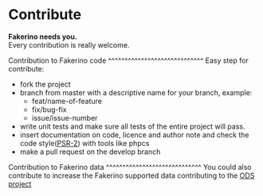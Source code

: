 Contribute
==========

__Fakerino needs you.__  
Every contribution is really welcome.

Contribution to Fakerino code
^^^^^^^^^^^^^^^^^^^^^^^^^^^^^
Easy step for contribute:
 - fork the project
 - branch from master with a descriptive name for your branch, example:
   - feat/name-of-feature
   - fix/bug-fix
   - issue/issue-number
 - write unit tests and make sure all tests of the entire project will pass.
 - insert documentation on code, licence and author note and check the code style([PSR-2](http://www.php-fig.org/psr/psr-2/)) with tools like phpcs
 - make a pull request on the develop branch

Contribution to Fakerino data
^^^^^^^^^^^^^^^^^^^^^^^^^^^^^
You could also contribute to increase the Fakerino supported data contributing to the [ODS project](https://github.com/niklongstone/open-data-sample)

